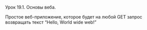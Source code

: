 Урок 19.1. Основы веба. 

Простое веб-приложение, которое будет на любой GET запрос возвращать текст “Hello, World wide web!”